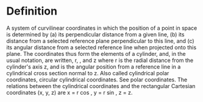 # Definition

A system of curvilinear coordinates in which the position of a point in
space is determined by (a) its perpendicular distance from a given line,
(b) its distance from a selected reference plane perpendicular to this
line, and (c) its angular distance from a selected reference line when
projected onto this plane. The coordinates thus form the elements of a
cylinder, and, in the usual notation, are written, r, , and z where r is
the radial distance from the cylinder's axis z, and is the angular
position from a reference line in a cylindrical cross section normal to
z. Also called cylindrical polar coordinates, circular cylindrical
coordinates. See polar coordinates. The relations between the
cylindrical coordinates and the rectangular Cartesian coordinates (x, y,
z) are x = r cos , y = r sin , z = z.
